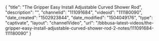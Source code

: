 {
    "title": "The Gripper Easy Install Adjustable Curved Shower Rod",
    "description": "",
    "channelid": "111091684",
    "videoid": "111180090",
    "date_created": "1502923844",
    "date_modified": "1504049176",
    "type": "captivate",
    "layout": "channelVideo",
    "url": "\/bbbusa-latest-videos\/the-gripper-easy-install-adjustable-curved-shower-rod-2-notes\/111091684-111180090"
}